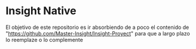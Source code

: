 # Insight Native

El objetivo de este repositorio es ir absorbiendo de a poco el contenido de "https://github.com/Master-Insight/Insight-Proyect" para que a largo plazo lo reemplaze o lo complemente